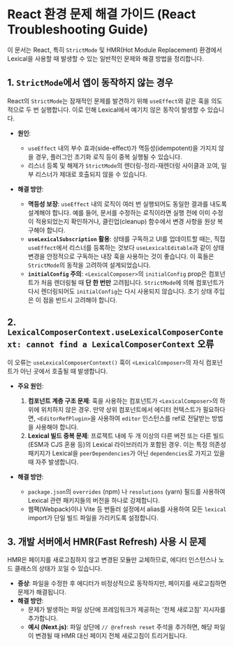 # React 환경 문제 해결 가이드 (React Troubleshooting Guide)

이 문서는 React, 특히 `StrictMode` 및 HMR(Hot Module Replacement) 환경에서 Lexical을 사용할 때 발생할 수 있는 일반적인 문제와 해결 방법을 정리합니다.

## 1. `StrictMode`에서 앱이 동작하지 않는 경우

React의 `StrictMode`는 잠재적인 문제를 발견하기 위해 `useEffect`와 같은 훅을 의도적으로 두 번 실행합니다. 이로 인해 Lexical에서 예기치 않은 동작이 발생할 수 있습니다.

- **원인**:
  - `useEffect` 내의 부수 효과(side-effect)가 멱등성(idempotent)을 가지지 않을 경우, 플러그인 초기화 로직 등이 중복 실행될 수 있습니다.
  - 리스너 등록 및 해제가 `StrictMode`의 렌더링-정리-재렌더링 사이클과 꼬여, 일부 리스너가 제대로 호출되지 않을 수 있습니다.

- **해결 방안**:
  - **멱등성 보장**: `useEffect` 내의 로직이 여러 번 실행되어도 동일한 결과를 내도록 설계해야 합니다. 예를 들어, 문서를 수정하는 로직이라면 실행 전에 이미 수정이 적용되었는지 확인하거나, 클린업(cleanup) 함수에서 변경 사항을 원상 복구해야 합니다.
  - **`useLexicalSubscription` 활용**: 상태를 구독하고 UI를 업데이트할 때는, 직접 `useEffect`에서 리스너를 등록하는 것보다 `useLexicalEditable`과 같이 상태 변경을 안정적으로 구독하는 내장 훅을 사용하는 것이 좋습니다. 이 훅들은 `StrictMode`의 동작을 고려하여 설계되었습니다.
  - **`initialConfig` 주의**: `<LexicalComposer>`의 `initialConfig` prop은 컴포넌트가 처음 렌더링될 때 **단 한 번만** 고려됩니다. `StrictMode`에 의해 컴포넌트가 다시 렌더링되어도 `initialConfig`는 다시 사용되지 않습니다. 초기 상태 주입은 이 점을 반드시 고려해야 합니다.

## 2. `LexicalComposerContext.useLexicalComposerContext: cannot find a LexicalComposerContext` 오류

이 오류는 `useLexicalComposerContext()` 훅이 `<LexicalComposer>`의 자식 컴포넌트가 아닌 곳에서 호출될 때 발생합니다.

- **주요 원인**:
  1.  **컴포넌트 계층 구조 문제**: 훅을 사용하는 컴포넌트가 `<LexicalComposer>`의 하위에 위치하지 않은 경우. 만약 상위 컴포넌트에서 에디터 컨텍스트가 필요하다면, `<EditorRefPlugin>`을 사용하여 `editor` 인스턴스를 ref로 전달받는 방법을 사용해야 합니다.
  2.  **Lexical 빌드 중복 문제**: 프로젝트 내에 두 개 이상의 다른 버전 또는 다른 빌드(ESM과 CJS 혼용 등)의 Lexical 라이브러리가 포함된 경우. 이는 특정 의존성 패키지가 Lexical을 `peerDependencies`가 아닌 `dependencies`로 가지고 있을 때 자주 발생합니다.

- **해결 방안**:
  - `package.json`의 `overrides` (npm) 나 `resolutions` (yarn) 필드를 사용하여 Lexical 관련 패키지들의 버전을 하나로 강제합니다.
  - 웹팩(Webpack)이나 Vite 등 번들러 설정에서 alias를 사용하여 모든 `lexical` import가 단일 빌드 파일을 가리키도록 설정합니다.

## 3. 개발 서버에서 HMR(Fast Refresh) 사용 시 문제

HMR은 페이지를 새로고침하지 않고 변경된 모듈만 교체하므로, 에디터 인스턴스나 노드 클래스의 상태가 꼬일 수 있습니다.

- **증상**: 파일을 수정한 후 에디터가 비정상적으로 동작하지만, 페이지를 새로고침하면 문제가 해결됩니다.
- **해결 방안**:
  - 문제가 발생하는 파일 상단에 프레임워크가 제공하는 '전체 새로고침' 지시자를 추가합니다.
  - **예시 (Next.js)**: 파일 상단에 `// @refresh reset` 주석을 추가하면, 해당 파일이 변경될 때 HMR 대신 페이지 전체 새로고침이 트리거됩니다. 
  